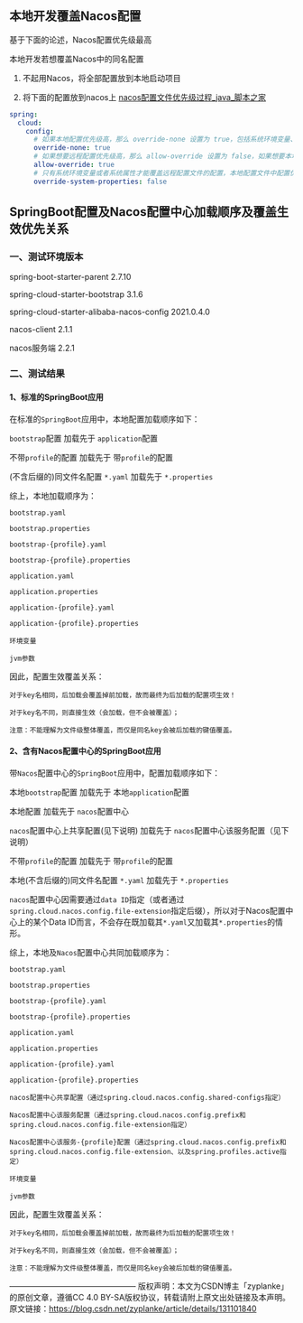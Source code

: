 ## 本地开发覆盖Nacos配置

基于下面的论述，Nacos配置优先级最高

本地开发若想覆盖Nacos中的同名配置

1. 不起用Nacos，将全部配置放到本地启动项目

2. 将下面的配置放到nacos上 [nacos配置文件优先级过程_java_脚本之家](https://www.jb51.net/program/324266vge.htm)

```yml
spring:
  cloud:
    config:
      # 如果本地配置优先级高，那么 override-none 设置为 true，包括系统环境变量、本地配置文件等配置
      override-none: true
      # 如果想要远程配置优先级高，那么 allow-override 设置为 false，如果想要本地配置优先级高那么 allow-override 设置为 true
      allow-override: true
      # 只有系统环境变量或者系统属性才能覆盖远程配置文件的配置，本地配置文件中配置优先级低于远程配置；注意本地配置文件不是系统属性
      override-system-properties: false

```





## SpringBoot配置及Nacos配置中心加载顺序及覆盖生效优先关系

### 一、测试环境版本
spring-boot-starter-parent  2.7.10

spring-cloud-starter-bootstrap  3.1.6

spring-cloud-starter-alibaba-nacos-config  2021.0.4.0

nacos-client 2.1.1

nacos服务端 2.2.1

### 二、测试结果
#### 1、标准的SpringBoot应用
在标准的`SpringBoot`应用中，本地配置加载顺序如下：

`bootstrap`配置 加载先于 `application`配置

不带`profile`的配置 加载先于 带`profile`的配置

(不含后缀的)同文件名配置 `*.yaml`  加载先于 `*.properties`

综上，本地加载顺序为：

`bootstrap.yaml`

`bootstrap.properties`

`bootstrap-{profile}.yaml`

`bootstrap-{profile}.properties`

`application.yaml`

`application.properties`

`application-{profile}.yaml`

`application-{profile}.properties`

`环境变量`

`jvm参数`

因此，配置生效覆盖关系：

    对于key名相同，后加载会覆盖掉前加载，故而最终为后加载的配置项生效！
    
    对于key名不同，则直接生效（会加载，但不会被覆盖）；
    
    注意：不能理解为文件级整体覆盖，而仅是同名key会被后加载的键值覆盖。

#### 2、含有Nacos配置中心的SpringBoot应用
带`Nacos`配置中心的`SpringBoot`应用中，配置加载顺序如下：

本地`bootstrap`配置 加载先于 本地`application`配置

本地配置 加载先于 `nacos`配置中心

`nacos`配置中心上共享配置(见下说明) 加载先于 `nacos`配置中心该服务配置（见下说明）

不带`profile`的配置 加载先于 带`profile`的配置

本地(不含后缀的)同文件名配置 `*.yaml`  加载先于 `*.properties`

`nacos`配置中心因需要通过`data ID`指定（或者通过`spring.cloud.nacos.config.file-extension`指定后缀），所以对于Nacos配置中心上的某个Data ID而言，不会存在既加载其`*.yaml`又加载其`*.properties`的情形。

综上，本地及`Nacos`配置中心共同加载顺序为：

`bootstrap.yaml`

`bootstrap.properties`

`bootstrap-{profile}.yaml`

`bootstrap-{profile}.properties`

`application.yaml`

`application.properties`

`application-{profile}.yaml`

`application-{profile}.properties`

`nacos配置中心共享配置（通过spring.cloud.nacos.config.shared-configs指定）`

`Nacos配置中心该服务配置（通过spring.cloud.nacos.config.prefix和spring.cloud.nacos.config.file-extension指定）`

`Nacos配置中心该服务-{profile}配置（通过spring.cloud.nacos.config.prefix和spring.cloud.nacos.config.file-extension、以及spring.profiles.active指定）`

`环境变量`

`jvm参数`

因此，配置生效覆盖关系：

    对于key名相同，后加载会覆盖掉前加载，故而最终为后加载的配置项生效！
    
    对于key名不同，则直接生效（会加载，但不会被覆盖）；
    
    注意：不能理解为文件级整体覆盖，而仅是同名key会被后加载的键值覆盖。
————————————————
版权声明：本文为CSDN博主「zyplanke」的原创文章，遵循CC 4.0 BY-SA版权协议，转载请附上原文出处链接及本声明。
原文链接：https://blog.csdn.net/zyplanke/article/details/131101840